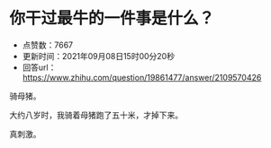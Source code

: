 # 你干过最牛的一件事是什么？
- 点赞数：7667
- 更新时间：2021年09月08日15时00分20秒
- 回答url：https://www.zhihu.com/question/19861477/answer/2109570426
<body>
 <p data-pid="eSdcJbcU">骑母猪。</p>
 <p data-pid="qdMqF1MB">大约八岁时，我骑着母猪跑了五十米，才掉下来。</p>
 <p data-pid="59uHGhk_">真刺激。</p>
</body>